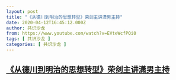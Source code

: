 ```yaml
---
layout: post
title: "《从德川到明治的思想转型》荣剑主讲潇男主持"
date: 2020-04-12T16:45:12.000Z
author: 共识沙龙
from: https://www.youtube.com/watch?v=EVteWcfPQi0
tags: [ 共识沙龙 ]
categories: [ 共识沙龙 ]
---
```

<!--1586709912000-->
[《从德川到明治的思想转型》荣剑主讲潇男主持](https://www.youtube.com/watch?v=EVteWcfPQi0)
------

<div>

</div>
